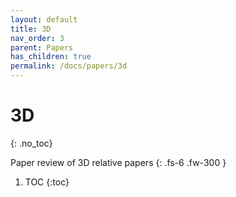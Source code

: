 ```yaml
---
layout: default
title: 3D
nav_order: 3
parent: Papers
has_children: true
permalink: /docs/papers/3d
---
```


# 3D
{: .no_toc}

Paper review of 3D relative papers
{: .fs-6 .fw-300 }
1. TOC
{:toc}